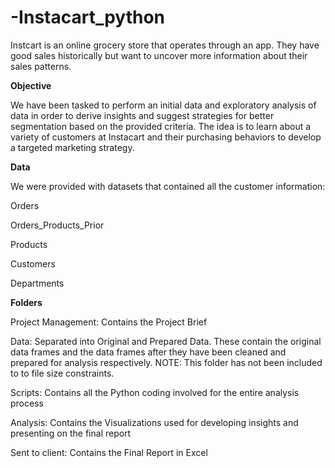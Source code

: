 # -Instacart_python

Instcart is an online grocery store that operates through an app. They have good sales historically but want to uncover more information about their sales patterns.

****Objective****   


We have been tasked to perform an initial data and exploratory analysis of data in order to derive insights and suggest strategies for better segmentation based on the provided criteria. The idea is to learn about a variety of customers at Instacart and their purchasing behaviors to develop a targeted marketing strategy.


****Data****

We were provided with datasets that contained all the customer information:

Orders

Orders_Products_Prior

Products

Customers

Departments


****Folders****

Project Management: Contains the Project Brief

Data: Separated into Original and Prepared Data. These contain the original data frames and the data frames after they have been cleaned and prepared for analysis respectively. NOTE: This folder has not been included to to file size constraints.

Scripts: Contains all the Python coding involved for the entire analysis process

Analysis: Contains the Visualizations used for developing insights and presenting on the final report

Sent to client: Contains the Final Report in Excel
